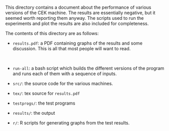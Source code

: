 This directory contains a document about the performance of various
versions of the CEK machine.  The results are essentially negative,
but it seemed worth reporting them anyway.  The scripts used to run the
experiments and plot the results are also included for completeness.

The contents of this directory are as follows:

* `results.pdf`: a PDF containing graphs of the results and some
discussion.  This is all that most people will want to read.

<br/>

* `run-all`: a bash script which builds the different versions of the
program and runs each of them with a sequence of inputs.

* `src/`: the source code for the various machines.

* `tex/`: tex source for `results.pdf`

* `testprogs/`: the test programs

* `results/`: the output

* `r/`: R scripts for generating graphs from the test results.

